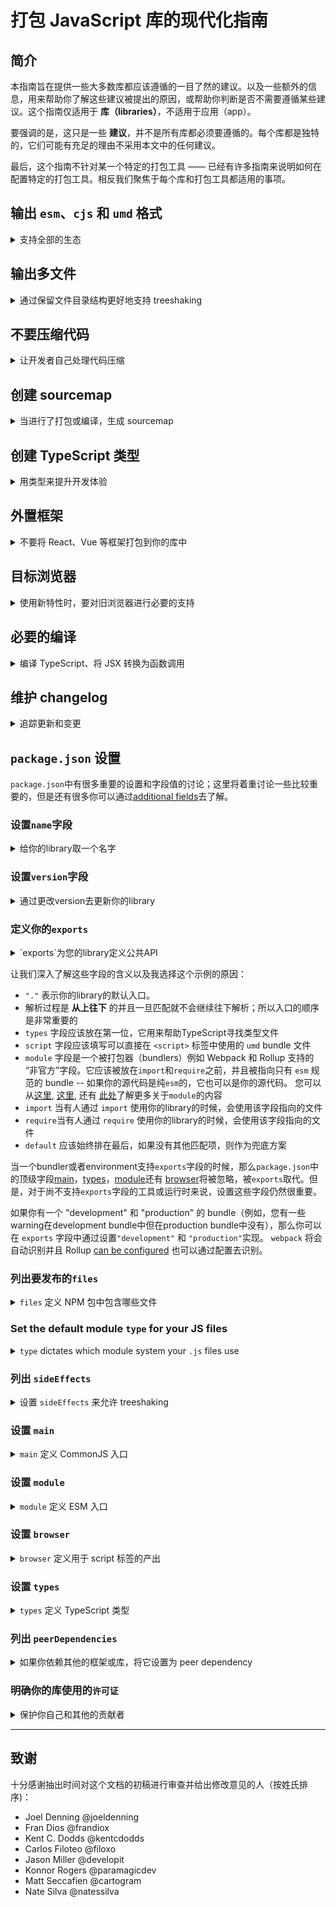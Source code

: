 # 打包 JavaScript 库的现代化指南

## 简介

本指南旨在提供一些大多数库都应该遵循的一目了然的建议。以及一些额外的信息，用来帮助你了解这些建议被提出的原因，或帮助你判断是否不需要遵循某些建议。这个指南仅适用于 **库（libraries）**，不适用于应用（app）。

要强调的是，这只是一些 **建议**，并不是所有库都必须要遵循的。每个库都是独特的，它们可能有充足的理由不采用本文中的任何建议。

最后，这个指南不针对某一个特定的打包工具 —— 已经有许多指南来说明如何在配置特定的打包工具。相反我们聚焦于每个库和打包工具都适用的事项。

## 输出 `esm`、`cjs` 和 `umd` 格式

<details>
<summary>支持全部的生态</summary>

`esm` 是“EcmaScript module”的缩写。

`cjs` 是“CommonJS module”的缩写。

`umd` 是“Universal Module Definition”的缩写，它可以在 `<script>` 标签中执行、被 `CommonJS` 模块加载器加载、被 `AMD` 模块加载器加载。

`esm` 被认为是“未来”，但 `cjs` 仍然在社区和生态系统中占有重要地位。`esm` 对于打包工具来说更容易正确地进行 treeshaking，因此对于库来说，具有这种格式很重要。或许在将来的某一天，你的库只需要输出 `esm`。

你可能已经注意到，`umd` 兼容 CommonJS 模块加载器 —— 是否要同时指定 `cjs` 和 `umd` 完全取决于你。在某些情况下，这没有必要。但有些情况下，最好有一个保持源代码的文件和目录结构的纯 `cjs` 输出，和一个输出到单个文件的 `umd`，这样就可以轻松地将其用于 `<script>` 标签。

最后还需要注意是，在开发人员在其应用中同时使用 `cjs` 和 `esm` 格式的情况下，可能会发生双包危险。[dual package hazard](https://nodejs.org/api/packages.html#dual-package-hazard) 一文介绍了一些缓解该问题的方法，[`package.json#exports`](#define-your-exports) 中的条件导出也可以帮助防止这种情况的发生。

</details>

## 输出多文件

<details>
<summary>通过保留文件目录结构更好地支持 treeshaking</summary>

如果你对你的库使用了打包工具或编译工具，对其进行配置保留源文件目录结构。这样可以更容易地标记特定文件具有副作用，这有助于开发者的打包工具进行 threeshaking。更多信息，请参阅这篇文章。

</details>

## 不要压缩代码

<details>
<summary>让开发者自己处理代码压缩</summary>

如果你对你的库使用了打包工具或编译工具，对其进行配置不要进行代码压缩。压缩后的代码难以被开发者的打包工具进行 threeshaking，而且开发者的打包工具将会对你的库进行压缩。更多信息，请参阅这篇文章。

一个例外是，如果你正在创建一个无需打包工具处理，能在直接在浏览器中使用的包（通常，这些包是 `umd` 格式的，但也可以是现代的 `esm` 格式）。在这种情况下，你应该对代码进行压缩，并创建 sourcemap，而且可能期望它是个单文件。

</details>

## 创建 sourcemap

<details>
<summary>当进行了打包或编译，生成 sourcemap</summary>

对源代码进行任何形式的编译，都将导致未来某个抛出的异常位置，无法与源码对应起来。
为了帮助未来的自己，创建 sourcemap，即使编译工作很少。

</details>

## 创建 TypeScript 类型

<details>
<summary>用类型来提升开发体验</summary>

</details>

## 外置框架

<details>
<summary>不要将 React、Vue 等框架打包到你的库中</summary>

当构建的库依赖某个框架（例如 React、Vue 等），或者是作为另一个库的插件，你可能需要将框架配置到“externals”中。这可以使你的库引用这个框架，但不会将其包含在最终的产出中。这会防止产生一些 bug，并减少库的体积。

你应该也需要将框架添加到库的 `package.json` 的 peer dependencies 中，这将帮助开发者发现你依赖某个框架。

</details>

## 目标浏览器

<details>
<summary>使用新特性时，要对旧浏览器进行必要的支持</summary>

这篇 web.dev 上的文章提供了一个很好的案例，并提供了关于指导原则：

* 当使用你的库时，允许开发者支持老版本的浏览器。
* 输出多个产物来支持不同版本的浏览器。

一个例子是，如果你使用 TypeScript，你应该在 `tsconfig.json` 中将 `"target"` 设置为 `ESNext`。

</details>

## 必要的编译

<details>
<summary>编译 TypeScript、将 JSX 转换为函数调用</summary>

如果库的源码是需要进行编译的形式，如 TypeScript、React 或 Vue 组件等，那么你库需要输出的是编译后的代码。

例如：

* 你的 TypeScript 代码应该输出为 JavaScript。
* 你的 React 组件，例如 `<Example />`，应该在输出中使用 `jsx()` 或 `createElement()` 替换 JSX 语法。

</details>

## 维护 changelog

<details>
<summary>追踪更新和变更</summary>

要让开发者能了解到有哪些变更和对他们的影响，至于是通过自动化工具还是通过亲自动手的方式来处理，这无关紧要。理想情况下，库的每次版本变更都应该在 changelog 进行同步更新。

</details>

## `package.json` 设置

`package.json`中有很多重要的设置和字段值的讨论；这里将着重讨论一些比较重要的，但是还有很多你可以通过[additional fields](https://docs.npmjs.com/cli/v8/configuring-npm/package-json)去了解。

### 设置`name`字段

<details>
<summary>给你的library取一个名字</summary>

`name`字段是用来表明你的包在`npm`上的名字，开发者可以通过这个名字去安装并使用你的代码。

怎样给代码库命名是有一些规范限制的，如果你的代码库属于某个组织，你还可以创建一个scope。更多细节可以参考[name docs on npm](https://docs.npmjs.com/cli/v8/configuring-npm/)。

`name`和[version](#设置`version`字段)字段在代码库每次迭代的过程中共同形成一个独一无二的标志。

</details>

### 设置`version`字段

<details>
<summary>通过更改version去更新你的library</summary>

正如[name](#设置`name`字段)部分所说，`name`和`version`共同为您的library在npm上创建一个唯一标识。当您对库中的代码进行更新时，您可以更新`version`字段并发布以允许开发人员获取该新代码。


建议使用[semver](https://semver.org/)版本策略，但要注意的是有些library选择[calver](https://calver.org/)策略或者使用他们自己制定的版本策略。无论您选择使用哪种策略，都应该记录下来，以便开发人员了解您的库的版本控制是如何工作的。

您还应该在[changelog](#维护-changelog)中记录您的更改。

</details>

### 定义你的`exports`

<details>
<summary>`exports`为您的library定义公共API</summary>

`package.json`中的`exports`字段 - 有时被称为"export maps" - 是一个非常有用的补充，尽管它确实增加了一些复杂性。它做的最重要的两件事是：

1. 定义哪些东西可以从你的library中导入，哪些则不可以，以及可导入的内容的名字。如果没有在`exports`中被列出，那么开发者就不可以`import`/`require`它们。换句话说，`exports`的表现像是给你的library用户查看的公共API，帮助定义哪些是外部的哪些是内部的。

2. 允许您根据不同的条件（您可以定义）去选择那个文件是被导入的，例如“文件是被`import`还是被`require`”？开发人员需要的是`development`版本的library还是`production`版本等等。

关于这部分的内容 [NodeJS团队](https://nodejs.org/api/packages.html#package-entry-points) 和 [Webpack团队](https://webpack.js.org/guides/package-exports/) 提供了一些很优秀的文档。在此我们就列出一个涵盖大部分常用场景的例子：

```json
{
  "exports": {
    ".": {
      "types": "index.d.ts",
      "script": "index.umd.js",
      "module": "index.js",
      "import": "index.js",
      "require": "index.cjs",
      "default": "index.js"
    },
    "./package.json": "./package.json"
  }
}
```
</details>


让我们深入了解这些字段的含义以及我选择这个示例的原因：

- `"."` 表示你的library的默认入口。
- 解析过程是 **从上往下** 的并且一旦匹配就不会继续往下解析；所以入口的顺序是非常重要的
- `types` 字段应该放在第一位，它用来帮助TypeScript寻找类型文件
- `script` 字段应该填写可以直接在 `<script>` 标签中使用的 `umd` bundle 文件
- `module` 字段是一个被打包器（bundlers）例如 Webpack 和 Rollup 支持的 “非官方”字段。它应该被放在`import`和`require`之前，并且被指向只有 `esm` 规范的 bundle -- 如果你的源代码是纯`esm`的，它也可以是你的源代码。 您可以从[这里](https://github.com/webpack/webpack/issues/11014#issuecomment-641550630), [这里](https://github.com/webpack/webpack/issues/11014#issuecomment-643256943), 还有 [此处](https://github.com/rollup/plugins/pull/540#issuecomment-692078443)了解更多关于`module`的内容
- `import` 当有人通过 `import` 使用你的library的时候，会使用该字段指向的文件
- `require`当有人通过 `require` 使用你的library的时候，会使用该字段指向的文件
- `default` 应该始终排在最后，如果没有其他匹配项，则作为兜底方案


当一个bundler或者environment支持`exports`字段的时候，那么`package.json`中的顶级字段[main](#set-the-main-field)，[types](#set-the-types-field)，[module](#set-the-module-field)还有 [browser](#set-the-browser-field)将被忽略，被`exports`取代。但是，对于尚不支持`exports`字段的工具或运行时来说，设置这些字段仍然很重要。

如果你有一个 "development" 和 "production" 的 bundle（例如，您有一些warning在development bundle中但在production bundle中没有），那么你可以在 `exports` 字段中通过设置`"development"` 和 `"production"`实现。 `webpack` 将会自动识别并且 Rollup [can be configured](https://github.com/rollup/plugins/tree/master/packages/node-resolve/#exportconditions) 也可以通过配置去识别。

</details>

### 列出要发布的`files`

<details>
<summary><code>files</code> 定义 NPM 包中包含哪些文件</summary>

The [`files`](https://docs.npmjs.com/cli/v8/configuring-npm/package-json#files) field indicates to the `npm` CLI which files and folders to include when you package your library to be put on NPM's package registry.

For example, if you transform your code from TypeScript into JavaScript, you probably don't want to include the TypeScript source code in your NPM package. (Instead, you should include [sourcemaps](#create-sourcemaps))

Files can take an array of strings (and those strings can include glob-like syntax if needed), so generally it will look like:

```json
{
  "files": ["dist"]
}
```

Be aware that the files array doesn't accept a relative specifier; writing `"files": ["./dist"]` will not work as expected.

One great way to verify you have set the files field up correctly is by running [`npm publish --dry-run`](https://docs.npmjs.com/cli/v8/commands/npm-publish#dry-run), which will list off the files that will be included based on this setting.

</details>

### Set the default module `type` for your JS files

<details>
<summary><code>type</code> dictates which module system your <code>.js</code> files use</summary>

With the split the CommonJS and ESM module systems, runtimes and bundlers need a way to determine what type of module system your `.js` files are using. Because CommonJS came first, that is the default - but you can change it by adding `"type": "module"` to your `package.json`, which then means that your `.js` files will be viewed as ESM modules.

Your options are either `"module"` or `"commonjs"`, and it's highly recommended that you set it to one or the other to explicity declare which one you're using.

Note that you can have a mix of module types in the project, through a couple of tricks:

- `.mjs` files will _always_ be ESM modules, even if your `package.json` has `"type": "commonjs"` (or nothing for `type`)
- `.cjs` files will _always_ be CommonJS modules, even if your `package.json` has `"type": "module"`
- You can add additional `package.json` files that are nested inside of folders; runtimes and bundlers look for the _nearest_ `package.json` and will traverse the folder path upwards until they find it. This means you could have two different folders, both using `.js` files, but each with their own `package.json` set to a different `type` to get both a CommonJS- and ESM-based folder.

Refer to the excellent NodeJS documentation [here](https://nodejs.org/docs/latest-v18.x/api/packages.html#determining-module-system) and [here](https://nodejs.org/docs/latest-v18.x/api/packages.html#packagejson-and-file-extensions) for more information.

</details>

### 列出 `sideEffects`

<details>
<summary>设置 <code>sideEffects</code> 来允许 treeshaking </summary>

创建一个“纯模块”带来的优点与创建一个[纯函数](https://en.wikipedia.org/wiki/Pure_function)十分类似；打包工具能够对你的库更好的进行 treeshaking。

通过设置 `sideEffects` 让打包工具知道你的模块是否是“纯”的。不设置这个字段，打包工具将不得不假设你**所有**的模块都是有副作用。

`sideEffects` 可以设为 `false`，表示没有任何模块具有副作用，也可以设置为字符串数组来列出哪些文件具有副作用。例如：


```jsonc
{
  // 所有模块都是“纯”的
  "sideEffects": false
}
```

or

```jsonc
{
  // 除了 "module.js"，所有模块都是“纯”的
  "sideEffects": ["module.js"]
}
```

所以，什么让一个模块具有副作用？例如修改一个全局变量，发送 API 请求，或导出 CSS，而且开发人员不需要做任何事情这些动作就会被执行。例如：

```js
// 具有副作用的模块

export const myVar = "hello";

window.example = "testing";
```

导入 `myVar` 时，你的模块自动设置  `window.example`。

例如：

```js
import { myVar } from "library";

console.log(window.example);
// 打印 "testing"
```

在某些情况下，如 polyfill，这种行为是有意的。然而，如果我们想让这个模块是“纯”的，我们可以将对 `window.example` 的赋值移动到一个函数中。例如：

```js
// 一个“纯”模块

export const myVar = "hello";

export function setExample() {
  window.example = "testing";
}
```

现在这是一个“纯”模块。注意，从开发者的角度来看会有不同：

```js
import { myVar, setExample } from "library";

console.log(window.example);
// 打印 "undefined"

setExample();

console.log(window.example);
// 打印 "testing"
```

通过[这篇文章](https://webpack.js.org/guides/tree-shaking/#mark-the-file-as-side-effect-free)来了解更多。

</details>

### 设置 `main`

<details>
<summary><code>main</code> 定义 CommonJS 入口 </summary>

`main` 是一个当打包工具或运行时不支持 [`package.json#exports`](#define-your-exports) 时的兜底方案；如果打包工具或运行时支持条件导出，则不会使用 `main`。

`main` 应该指向一个兼容 CommonJS 格式的产出；它应该与条件导出中的 `require` 保持一致。

</details>

### 设置 `module`

<details>
<summary><code>module</code> 定义 ESM 入口</summary>

`module` 是一个当打包工具或运行时不支持 [`package.json#exports`](#define-your-exports) 时的兜底方案；如果打包工具或运行时支持条件导出，则不会使用 `module`。

`module` 应该指向一个兼容 ESM 格式的产出；它应该与条件导出中的 `module` 或 `import` 保持一致。

</details>

### 设置 `browser`

<details>
<summary><code>browser</code> 定义用于 script 标签的产出 </summary>

`browser` 是一个当打包工具或运行时不支持 [`package.json#exports`](#define-your-exports) 时的兜底方案；如果打包工具或运行时支持条件导出， 则不会使用 `browser`。

`browser` 应该指向 `umd` 格式的产出；它应该与条件导出中的 `script` 文件保持一致。

</details>

### 设置 `types`

<details>
<summary><code>types</code> 定义 TypeScript 类型 </summary>

`types` 是一个当打包工具或运行时不支持 [`package.json#exports`](#define-your-exports) 时的兜底方案； 如果打包工具或运行时支持条件导出，则不会使用 `types`。

`types` 应该指向你的 TypeScript 入口文件，例如 `index.d.ts`；它应该与条件导出中的 `types` 文件保持一致。

</details>

### 列出 `peerDependencies`

<details>
<summary>如果你依赖其他的框架或库，将它设置为 peer dependency</summary>

你应该[外置框架](#externalize-frameworks)。然而，这样做后，开发者为了让你的库正常工作，需要自行安装你需要的框架。通过设置 `peerDependencies` 让他们知道他们所需要安装的框架。
- 例如，如果你创建了一个 React 库：

```json
{
  "peerDependencies": {
    "react": "^18.2.0",
    "react-dom": "^18.2.0"
  }
}
```

通过[这篇文章](https://nodejs.org/en/blog/npm/peer-dependencies/)来了解更多。

你应该以书面形式来体现这些依赖；例如，`npm v3-v6` 不安装 peer dependencies，而 `npm v7+` 将自动安装 peer dependencies。

</details>

### 明确你的库使用的`许可证`

<details>
<summary>保护你自己和其他的贡献者</summary>

> 开源许可证用于保护贡献者和用户。没有这种保护，企业和有经验的开发人员不会使用该项目。

上述引用来自[选择许可证](https://choosealicense.com/)，这也是一篇很好的文章，来帮助你决定哪个许可证适合你的项目。

当你决定了许可证，[关于许可证的 npm 文档](https://docs.npmjs.com/cli/v8/configuring-npm/package-json#license)中描述了许可证字段的格式。例如：

```json
{
  "license": "MIT"
}
```

除此之外，你可以在你的项目根目录下创建一个 `LICENSE.txt` 文件，并将许可证的文本复制到这里。

</details>

---

## 致谢

十分感谢抽出时间对这个文档的初稿进行审查并给出修改意见的人（按姓氏排序)：

- Joel Denning @joeldenning
- Fran Dios @frandiox
- Kent C. Dodds @kentcdodds
- Carlos Filoteo @filoxo
- Jason Miller @developit
- Konnor Rogers @paramagicdev
- Matt Seccafien @cartogram
- Nate Silva @natessilva
